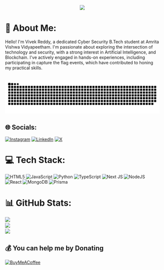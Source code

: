 <div align="center"><img src="https://readme-typing-svg.herokuapp.com?font=Dosis&size=35&pause=500&random=false&width=435&lines=Hi,+I'm+Vivek;A+Cyber+Security+Enthusiast;A+Web+Developer;" />
</div>


# 💫 About Me:
Hello! I'm Vivek Reddy, a dedicated Cyber Security B.Tech student at Amrita Vishwa Vidyapeetham. I'm passionate about exploring the intersection of technology and security, with a strong interest in Artificial Intelligence, and Blockchain. I've actively engaged in hands-on experiences, including participating in capture the flag events, which have contributed to honing my practical skills.
<br><br>
<div align="center">
<picture>
  <source media="(prefers-color-scheme: dark)" srcset="https://raw.githubusercontent.com/dhivijit/dhivijit/output/github-contribution-grid-snake-dark.svg">
  <source media="(prefers-color-scheme: light)" srcset="https://raw.githubusercontent.com/dhivijit/dhivijit/output/github-contribution-grid-snake.svg">
  <img alt="github contribution grid snake animation" src="https://raw.githubusercontent.com/dhivijit/dhivijit/output/github-contribution-grid-snake.svg">
</picture>
</div>


## 🌐 Socials:
[![Instagram](https://img.shields.io/badge/Instagram-E4405F?style=for-the-badge&logo=instagram&logoColor=white)](https://instagram.com/dhivijit) [![LinkedIn](https://img.shields.io/badge/LinkedIn-0077B5?style=for-the-badge&logo=linkedin&logoColor=white)](https://www.linkedin.com/in/vivekreddy06/) [![X](https://img.shields.io/badge/X-000000?style=for-the-badge&logo=x&logoColor=white)](https://x.com/Vivekreddy_9036)

# 💻 Tech Stack:
![HTML5](https://img.shields.io/badge/html5-%23E34F26.svg?style=for-the-badge&logo=html5&logoColor=white) ![JavaScript](https://img.shields.io/badge/javascript-%23323330.svg?style=for-the-badge&logo=javascript&logoColor=%23F7DF1E) ![Python](https://img.shields.io/badge/python-3670A0?style=for-the-badge&logo=python&logoColor=ffdd54) ![TypeScript](https://img.shields.io/badge/typescript-%23007ACC.svg?style=for-the-badge&logo=typescript&logoColor=white) ![Next JS](https://img.shields.io/badge/Next-black?style=for-the-badge&logo=next.js&logoColor=white) ![NodeJS](https://img.shields.io/badge/node.js-6DA55F?style=for-the-badge&logo=node.js&logoColor=white) ![React](https://img.shields.io/badge/react-%2320232a.svg?style=for-the-badge&logo=react&logoColor=%2361DAFB) ![MongoDB](https://img.shields.io/badge/MongoDB-%234ea94b.svg?style=for-the-badge&logo=mongodb&logoColor=white) ![Prisma](https://img.shields.io/badge/Prisma-3982CE?style=for-the-badge&logo=Prisma&logoColor=white)
# 📊 GitHub Stats:
![](https://github-readme-stats.vercel.app/api?username=vivekreddy9036&theme=dark&hide_border=false&include_all_commits=false&count_private=false)<br/>
![](https://github-readme-streak-stats.herokuapp.com/?user=vivekreddy9036&theme=dark&hide_border=false)<br/>
![](https://github-readme-stats.vercel.app/api/top-langs/?username=vivekreddy9036&theme=dark&hide_border=false&include_all_commits=false&count_private=false&layout=compact)

  ## 💰 You can help me by Donating
  [![BuyMeACoffee](https://img.shields.io/badge/Buy%20Me%20a%20Coffee-ffdd00?style=for-the-badge&logo=buy-me-a-coffee&logoColor=black)](https://buymeacoffee.com/vivekreddy9036) 
